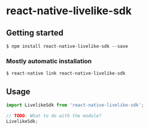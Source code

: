 # react-native-livelike-sdk

## Getting started

`$ npm install react-native-livelike-sdk --save`

### Mostly automatic installation

`$ react-native link react-native-livelike-sdk`

## Usage
```javascript
import LivelikeSdk from 'react-native-livelike-sdk';

// TODO: What to do with the module?
LivelikeSdk;
```
